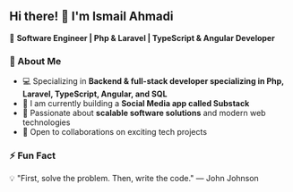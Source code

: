 ## Hi there! 👋 I'm Ismail Ahmadi  

🚀 **Software Engineer | Php & Laravel | TypeScript & Angular Developer**  

### 🔹 About Me  
- 💻 Specializing in **Backend & full-stack developer specializing in Php, Laravel, TypeScript, Angular, and SQL**  
- 📱 I am currently building a **Social Media app called Substack**  
- 🌱 Passionate about **scalable software solutions** and modern web technologies  
- 🤝 Open to collaborations on exciting tech projects

### ⚡ Fun Fact  
💡 "First, solve the problem. Then, write the code." — John Johnson  
